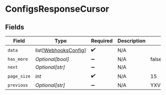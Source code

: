 # ConfigsResponseCursor


## Fields

| Field                                                         | Type                                                          | Required                                                      | Description                                                   | Example                                                       |
| ------------------------------------------------------------- | ------------------------------------------------------------- | ------------------------------------------------------------- | ------------------------------------------------------------- | ------------------------------------------------------------- |
| `data`                                                        | list[[WebhooksConfig](../../models/shared/webhooksconfig.md)] | :heavy_check_mark:                                            | N/A                                                           |                                                               |
| `has_more`                                                    | *Optional[bool]*                                              | :heavy_minus_sign:                                            | N/A                                                           | false                                                         |
| `next`                                                        | *Optional[str]*                                               | :heavy_minus_sign:                                            | N/A                                                           |                                                               |
| `page_size`                                                   | *int*                                                         | :heavy_check_mark:                                            | N/A                                                           | 15                                                            |
| `previous`                                                    | *Optional[str]*                                               | :heavy_minus_sign:                                            | N/A                                                           | YXVsdCBhbmQgYSBtYXhpbXVtIG1heF9yZXN1bHRzLol=                  |